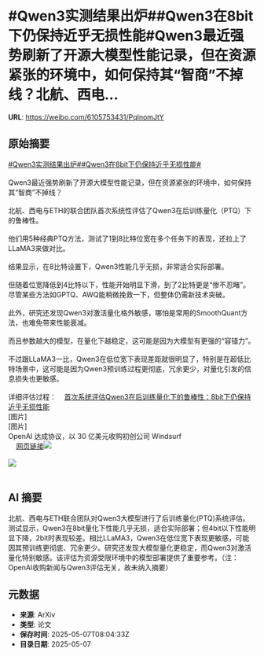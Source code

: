 # #Qwen3实测结果出炉##Qwen3在8bit下仍保持近乎无损性能#Qwen3最近强势刷新了开源大模型性能记录，但在资源紧张的环境中，如何保持其“智商”不掉线？北航、西电...

**URL**: https://weibo.com/6105753431/PqInomJtY

## 原始摘要

<a href="https://m.weibo.cn/search?containerid=231522type%3D1%26t%3D10%26q%3D%23Qwen3%E5%AE%9E%E6%B5%8B%E7%BB%93%E6%9E%9C%E5%87%BA%E7%82%89%23&amp;extparam=%23Qwen3%E5%AE%9E%E6%B5%8B%E7%BB%93%E6%9E%9C%E5%87%BA%E7%82%89%23" data-hide=""><span class="surl-text">#Qwen3实测结果出炉#</span></a><a href="https://m.weibo.cn/search?containerid=231522type%3D1%26t%3D10%26q%3D%23Qwen3%E5%9C%A88bit%E4%B8%8B%E4%BB%8D%E4%BF%9D%E6%8C%81%E8%BF%91%E4%B9%8E%E6%97%A0%E6%8D%9F%E6%80%A7%E8%83%BD%23&amp;extparam=%23Qwen3%E5%9C%A88bit%E4%B8%8B%E4%BB%8D%E4%BF%9D%E6%8C%81%E8%BF%91%E4%B9%8E%E6%97%A0%E6%8D%9F%E6%80%A7%E8%83%BD%23" data-hide=""><span class="surl-text">#Qwen3在8bit下仍保持近乎无损性能#</span></a><br><br>Qwen3最近强势刷新了开源大模型性能记录，但在资源紧张的环境中，如何保持其“智商”不掉线？<br><br>北航、西电与ETH的联合团队首次系统性评估了Qwen3在后训练量化（PTQ）下的鲁棒性。<br><br>他们用5种经典PTQ方法，测试了1到8比特位宽在多个任务下的表现，还拉上了LLaMA3来做对比。<br><br>结果显示，在8比特设置下，Qwen3性能几乎无损，非常适合实际部署。<br><br>但随着位宽降低到4比特以下，性能开始明显下滑，到了2比特更是“惨不忍睹”。尽管某些方法如GPTQ、AWQ能稍微挽救一下，但整体仍需新技术突破。<br><br>此外，研究还发现Qwen3对激活量化格外敏感，哪怕是常用的SmoothQuant方法，也难免带来性能衰减。<br><br>而且参数越大的模型，在量化下越稳定，这可能是因为大模型有更强的“容错力”。<br><br>不过跟LLaMA3一比，Qwen3在低位宽下表现差距就很明显了，特别是在超低比特场景中，这可能是因为Qwen3预训练过程更彻底，冗余更少，对量化引发的信息损失也更敏感。<br><br>详细评估过程：<a href="https://weibo.cn/sinaurl?u=https%3A%2F%2Fmp.weixin.qq.com%2Fs%2FL9-w3ngZvo1I7zIqbHhD6w" data-hide=""><span class="url-icon"><img style="width: 1rem;height: 1rem" src="https://h5.sinaimg.cn/upload/2015/09/25/3/timeline_card_small_web_default.png" referrerpolicy="no-referrer"></span><span class="surl-text">首次系统评估Qwen3在后训练量化下的鲁棒性：8bit下仍保持近乎无损性能</span></a><br>[图片]<br>[图片]<br>OpenAI 达成协议，以 30 亿美元收购初创公司 Windsurf<br><a href="https://weibo.cn/sinaurl?u=https%3A%2F%2Fwww.bloomberg.com%2Fnews%2Farticles%2F2025-05-06%2Fopenai-reaches-agreement-to-buy-startup-windsurf-for-3-billion%3Fembedded-checkout%3Dtrue" data-hide=""><span class="url-icon"><img style="width: 1rem;height: 1rem" src="https://h5.sinaimg.cn/upload/2015/09/25/3/timeline_card_small_web_default.png" referrerpolicy="no-referrer"></span><span class="surl-text">网页链接</span></a><img style="" src="https://tvax3.sinaimg.cn/large/006Fd7o3gy1i16wjtqtq8j30n40fuaeu.jpg" referrerpolicy="no-referrer"><br><br><img style="" src="https://tvax2.sinaimg.cn/large/006Fd7o3gy1i16wjuwkq0j30n40ggjwt.jpg" referrerpolicy="no-referrer"><br><br>

## AI 摘要

北航、西电与ETH联合团队对Qwen3大模型进行了后训练量化(PTQ)系统评估。测试显示，Qwen3在8bit量化下性能几乎无损，适合实际部署；但4bit以下性能明显下降，2bit时表现较差。相比LLaMA3，Qwen3在低位宽下表现更敏感，可能因其预训练更彻底、冗余更少。研究还发现大模型量化更稳定，而Qwen3对激活量化特别敏感。该评估为资源受限环境中的模型部署提供了重要参考。（注：OpenAI收购新闻与Qwen3评估无关，故未纳入摘要）

## 元数据

- **来源**: ArXiv
- **类型**: 论文
- **保存时间**: 2025-05-07T08:04:33Z
- **目录日期**: 2025-05-07
